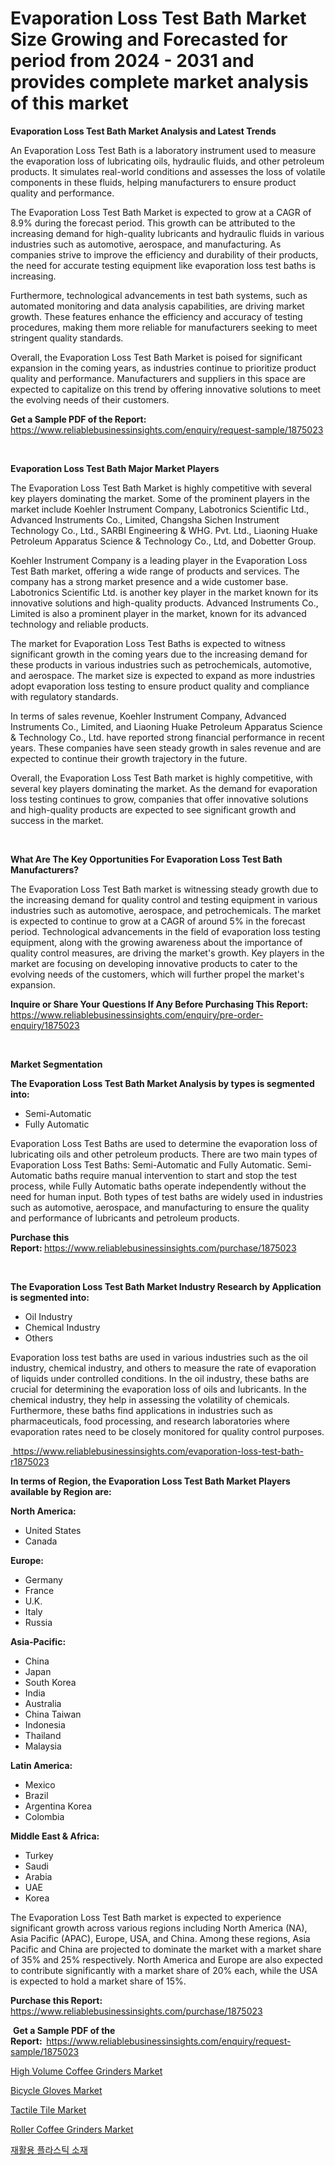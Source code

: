 <p><h1>Evaporation Loss Test Bath Market Size Growing and Forecasted for period from 2024 - 2031 and provides complete market analysis of this market</h1></p><p><strong>Evaporation Loss Test Bath Market Analysis and Latest Trends</strong></p>
<p><p>An Evaporation Loss Test Bath is a laboratory instrument used to measure the evaporation loss of lubricating oils, hydraulic fluids, and other petroleum products. It simulates real-world conditions and assesses the loss of volatile components in these fluids, helping manufacturers to ensure product quality and performance.</p><p>The Evaporation Loss Test Bath Market is expected to grow at a CAGR of 8.9% during the forecast period. This growth can be attributed to the increasing demand for high-quality lubricants and hydraulic fluids in various industries such as automotive, aerospace, and manufacturing. As companies strive to improve the efficiency and durability of their products, the need for accurate testing equipment like evaporation loss test baths is increasing.</p><p>Furthermore, technological advancements in test bath systems, such as automated monitoring and data analysis capabilities, are driving market growth. These features enhance the efficiency and accuracy of testing procedures, making them more reliable for manufacturers seeking to meet stringent quality standards.</p><p>Overall, the Evaporation Loss Test Bath Market is poised for significant expansion in the coming years, as industries continue to prioritize product quality and performance. Manufacturers and suppliers in this space are expected to capitalize on this trend by offering innovative solutions to meet the evolving needs of their customers.</p></p>
<p><strong>Get a Sample PDF of the Report:&nbsp;</strong> <a href="https://www.reliablebusinessinsights.com/enquiry/request-sample/1875023">https://www.reliablebusinessinsights.com/enquiry/request-sample/1875023</a></p>
<p>&nbsp;</p>
<p><strong>Evaporation Loss Test Bath Major Market Players</strong></p>
<p><p>The Evaporation Loss Test Bath Market is highly competitive with several key players dominating the market. Some of the prominent players in the market include Koehler Instrument Company, Labotronics Scientific Ltd., Advanced Instruments Co., Limited, Changsha Sichen Instrument Technology Co., Ltd., SARBI Engineering & WHG. Pvt. Ltd., Liaoning Huake Petroleum Apparatus Science & Technology Co., Ltd, and Dobetter Group.</p><p>Koehler Instrument Company is a leading player in the Evaporation Loss Test Bath market, offering a wide range of products and services. The company has a strong market presence and a wide customer base. Labotronics Scientific Ltd. is another key player in the market known for its innovative solutions and high-quality products. Advanced Instruments Co., Limited is also a prominent player in the market, known for its advanced technology and reliable products.</p><p>The market for Evaporation Loss Test Baths is expected to witness significant growth in the coming years due to the increasing demand for these products in various industries such as petrochemicals, automotive, and aerospace. The market size is expected to expand as more industries adopt evaporation loss testing to ensure product quality and compliance with regulatory standards.</p><p>In terms of sales revenue, Koehler Instrument Company, Advanced Instruments Co., Limited, and Liaoning Huake Petroleum Apparatus Science & Technology Co., Ltd. have reported strong financial performance in recent years. These companies have seen steady growth in sales revenue and are expected to continue their growth trajectory in the future.</p><p>Overall, the Evaporation Loss Test Bath market is highly competitive, with several key players dominating the market. As the demand for evaporation loss testing continues to grow, companies that offer innovative solutions and high-quality products are expected to see significant growth and success in the market.</p></p>
<p>&nbsp;</p>
<p><strong>What Are The Key Opportunities For Evaporation Loss Test Bath Manufacturers?</strong></p>
<p><p>The Evaporation Loss Test Bath market is witnessing steady growth due to the increasing demand for quality control and testing equipment in various industries such as automotive, aerospace, and petrochemicals. The market is expected to continue to grow at a CAGR of around 5% in the forecast period. Technological advancements in the field of evaporation loss testing equipment, along with the growing awareness about the importance of quality control measures, are driving the market's growth. Key players in the market are focusing on developing innovative products to cater to the evolving needs of the customers, which will further propel the market's expansion.</p></p>
<p><strong>Inquire or Share Your Questions If Any Before Purchasing This Report:</strong> <a href="https://www.reliablebusinessinsights.com/enquiry/pre-order-enquiry/1875023">https://www.reliablebusinessinsights.com/enquiry/pre-order-enquiry/1875023</a></p>
<p>&nbsp;</p>
<p><strong>Market Segmentation</strong></p>
<p><strong>The Evaporation Loss Test Bath Market Analysis by types is segmented into:</strong></p>
<p><ul><li>Semi-Automatic</li><li>Fully Automatic</li></ul></p>
<p><p>Evaporation Loss Test Baths are used to determine the evaporation loss of lubricating oils and other petroleum products. There are two main types of Evaporation Loss Test Baths: Semi-Automatic and Fully Automatic. Semi-Automatic baths require manual intervention to start and stop the test process, while Fully Automatic baths operate independently without the need for human input. Both types of test baths are widely used in industries such as automotive, aerospace, and manufacturing to ensure the quality and performance of lubricants and petroleum products.</p></p>
<p><strong>Purchase this Report:&nbsp;</strong><a href="https://www.reliablebusinessinsights.com/purchase/1875023">https://www.reliablebusinessinsights.com/purchase/1875023</a></p>
<p>&nbsp;</p>
<p><strong>The Evaporation Loss Test Bath Market Industry Research by Application is segmented into:</strong></p>
<p><ul><li>Oil Industry</li><li>Chemical Industry</li><li>Others</li></ul></p>
<p><p>Evaporation loss test baths are used in various industries such as the oil industry, chemical industry, and others to measure the rate of evaporation of liquids under controlled conditions. In the oil industry, these baths are crucial for determining the evaporation loss of oils and lubricants. In the chemical industry, they help in assessing the volatility of chemicals. Furthermore, these baths find applications in industries such as pharmaceuticals, food processing, and research laboratories where evaporation rates need to be closely monitored for quality control purposes.</p></p>
<p><a href="https://www.reliablebusinessinsights.com/evaporation-loss-test-bath-r1875023">&nbsp;https://www.reliablebusinessinsights.com/evaporation-loss-test-bath-r1875023</a></p>
<p><strong>In terms of Region, the Evaporation Loss Test Bath Market Players available by Region are:</strong></p>
<p>
    <p> <strong> North America: </strong>
        <ul>
            <li>United States</li>
            <li>Canada</li>
        </ul>
        </p> 
    <p> <strong> Europe: </strong>
        <ul>
            <li>Germany</li>
            <li>France</li>
            <li>U.K.</li>
            <li>Italy</li>
            <li>Russia</li>
        </ul>
        </p> 
    <p> <strong> Asia-Pacific: </strong>
        <ul>
            <li>China</li>
            <li>Japan</li>
            <li>South Korea</li>
            <li>India</li>
            <li>Australia</li>
            <li>China Taiwan</li>
            <li>Indonesia</li>
            <li>Thailand</li>
            <li>Malaysia</li>
        </ul>
        </p> 
    <p> <strong> Latin America: </strong>
        <ul>
            <li>Mexico</li>
            <li>Brazil</li>
            <li>Argentina Korea</li>
            <li>Colombia</li>
        </ul>
        </p> 
    <p> <strong> Middle East & Africa: </strong>
        <ul>
            <li>Turkey</li>
            <li>Saudi</li>
            <li>Arabia</li>
            <li>UAE</li>
            <li>Korea</li>
        </ul>
    </p>
    </p>
<p><p>The Evaporation Loss Test Bath market is expected to experience significant growth across various regions including North America (NA), Asia Pacific (APAC), Europe, USA, and China. Among these regions, Asia Pacific and China are projected to dominate the market with a market share of 35% and 25% respectively. North America and Europe are also expected to contribute significantly with a market share of 20% each, while the USA is expected to hold a market share of 15%.</p></p>
<p><strong>Purchase this Report: </strong><a href="https://www.reliablebusinessinsights.com/purchase/1875023">https://www.reliablebusinessinsights.com/purchase/1875023</a></p>
<p>&nbsp;<strong>Get a Sample PDF of the Report:&nbsp;&nbsp;</strong><a href="https://www.reliablebusinessinsights.com/enquiry/request-sample/1875023">https://www.reliablebusinessinsights.com/enquiry/request-sample/1875023</a></p>
<p><strong></strong></p>
<p><p><a href="https://github.com/gdfhhhj/Market-Research-Report-List-6/blob/main/high-volume-coffee-grinders-market.md">High Volume Coffee Grinders Market</a></p><p><a href="https://medium.com/@maria.hardacre7345/bicycle-gloves-market-size-is-growing-at-cagr-of-11-3-5f99edf76730">Bicycle Gloves Market</a></p><p><a href="https://medium.com/@richard.james09789/tactile-tile-market-outlook-and-forecast-from-2024-to-2031-9e36317b8bb9">Tactile Tile Market</a></p><p><a href="https://github.com/julyju69/Market-Research-Report-List-4/blob/main/roller-coffee-grinders-market.md">Roller Coffee Grinders Market</a></p><p><a href="https://medium.com/@iarhbiqv81/%EA%B8%80%EB%A1%9C%EB%B2%8C-%EC%9E%AC%ED%99%9C%EC%9A%A9-%ED%94%8C%EB%9D%BC%EC%8A%A4%ED%8B%B1-%EC%86%8C%EC%9E%AC-%EC%8B%9C%EC%9E%A5%EC%9D%98-%ED%8F%AC%EA%B4%84%EC%A0%81-%EB%B6%84%EC%84%9D-%EC%84%B1%EC%9E%A5-%ED%8A%B8%EB%A0%8C%EB%93%9C-%EB%B0%8F-%EC%8B%9C%EC%9E%A5-%EC%98%88%EC%B8%A1-2024-2031-bc7ee1ecbc80">재활용 플라스틱 소재</a></p></p>